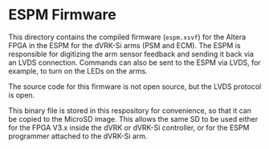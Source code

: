 # ESPM Firmware

This directory contains the compiled firmware (`espm.xsvf`) for the Altera FPGA in the ESPM for the dVRK-Si arms (PSM and ECM). The ESPM is responsible for digitizing the arm sensor feedback and sending it back via an LVDS connection. Commands can also be sent to the ESPM via LVDS, for example, to turn on the LEDs on the arms.

The source code for this firmware is not open source, but the LVDS protocol is open.

This binary file is stored in this respository for convenience, so that it can be copied to the MicroSD image. This allows  the same SD to be used either for the FPGA V3.x inside the dVRK or dVRK-Si controller, or for the ESPM programmer attached to the dVRK-Si arm.
